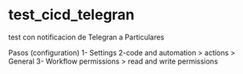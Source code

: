 # test_cicd_telegran
test con notificacion de Telegran a Particulares

Pasos (configuration) 
1- Settings 
2-code and automation > actions > General
3- Workflow permissions > read and write permissions 


